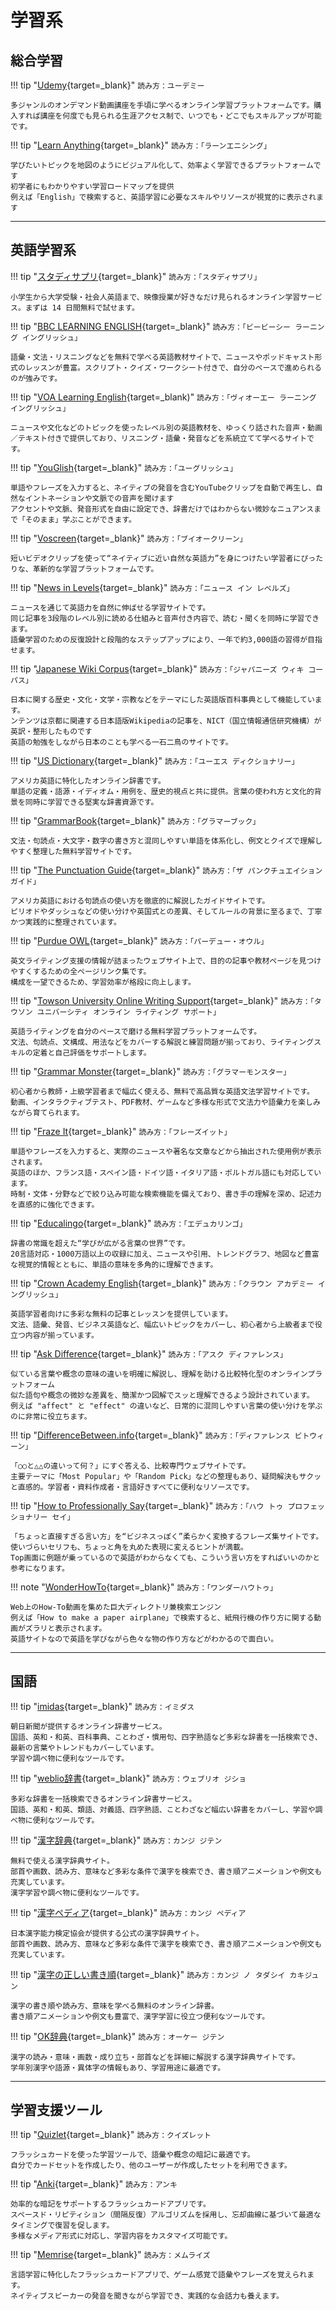 # 学習系

## 総合学習

!!! tip "[Udemy](https://www.udemy.com/){target=_blank}"
    ```
    読み方：ユーデミー
    ```

    多ジャンルのオンデマンド動画講座を手頃に学べるオンライン学習プラットフォームです。購入すれば講座を何度でも見られる生涯アクセス制で、いつでも・どこでもスキルアップが可能です。

!!! tip "[Learn Anything](https://learn-anything.xyz/){target=_blank}"
    ```
    読み方：「ラーンエニシング」
    ```

    学びたいトピックを地図のようにビジュアル化して、効率よく学習できるプラットフォームです
    初学者にもわかりやすい学習ロードマップを提供
    例えば「English」で検索すると、英語学習に必要なスキルやリソースが視覚的に表示されます
---

## 英語学習系
!!! tip "[スタディサプリ](https://learn.studysapuri.jp/login){target=_blank}"
    ```
    読み方：「スタディサプリ」
    ```

    小学生から大学受験・社会人英語まで、映像授業が好きなだけ見られるオンライン学習サービス。まずは 14 日間無料で試せます。

!!! tip "[BBC LEARNING ENGLISH](https://www.bbc.co.uk/learningenglish/){target=_blank}"
    ```
    読み方：「ビービーシー ラーニング イングリッシュ」
    ```

    語彙・文法・リスニングなどを無料で学べる英語教材サイトで、ニュースやポッドキャスト形式のレッスンが豊富。スクリプト・クイズ・ワークシート付きで、自分のペースで進められるのが強みです。

!!! tip "[VOA Learning English](https://learningenglish.voanews.com/){target=_blank)"
    ```
    読み方：「ヴィオーエー ラーニング イングリッシュ」
    ```

    ニュースや文化などのトピックを使ったレベル別の英語教材を、ゆっくり話された音声・動画／テキスト付きで提供しており、リスニング・語彙・発音などを系統立てて学べるサイトです。

!!! tip "[YouGlish](https://youglish.com/){target=_blank}"
    ```
    読み方：「ユーグリッシュ」
    ```

    単語やフレーズを入力すると、ネイティブの発音を含むYouTubeクリップを自動で再生し、自然なイントネーションや文脈での音声を聞けます
    アクセントや文脈、発音形式を自由に設定でき、辞書だけではわからない微妙なニュアンスまで「そのまま」学ぶことができます。

!!! tip "[Voscreen](https://www.voscreen.com/){target=_blank}"
    ```
    読み方：「ブイオークリーン」
    ```

    短いビデオクリップを使って“ネイティブに近い自然な英語力”を身につけたい学習者にぴったりな、革新的な学習プラットフォームです。

!!! tip "[News in Levels](https://www.newsinlevels.com/){target=_blank}"
    ```
    読み方：「ニュース イン レベルズ」
    ```

    ニュースを通じて英語力を自然に伸ばせる学習サイトです。
    同じ記事を3段階のレベル別に読める仕組みと音声付き内容で、読む・聞くを同時に学習できます。
    語彙学習のための反復設計と段階的なステップアップにより、一年で約3,000語の習得が目指せます。

!!! tip "[Japanese Wiki Corpus](https://www.japanese-wiki-corpus.org/){target=_blank}"
    ```
    読み方：「ジャパニーズ ウィキ コーパス」
    ```

    日本に関する歴史・文化・文学・宗教などをテーマにした英語版百科事典として機能しています。
    ンテンツは京都に関連する日本語版Wikipediaの記事を、NICT（国立情報通信研究機構）が英訳・整形したものです
    英語の勉強をしながら日本のことも学べる一石二鳥のサイトです。

!!! tip "[US Dictionary](https://usdictionary.com/){target=_blank}"
    ```
    読み方：「ユーエス ディクショナリー」
    ```

    アメリカ英語に特化したオンライン辞書です。
    単語の定義・語源・イディオム・用例を、歴史的視点と共に提供。言葉の使われ方と文化的背景を同時に学習できる堅実な辞書資源です。

!!! tip "[GrammarBook](https://www.grammarbook.com/english_rules.asp){target=_blank}"
    ```
    読み方：「グラマーブック」
    ```

    文法・句読点・大文字・数字の書き方と混同しやすい単語を体系化し、例文とクイズで理解しやすく整理した無料学習サイトです。

!!! tip "[The Punctuation Guide](https://www.thepunctuationguide.com/index.html){target=_blank}"
    ```
    読み方：「ザ パンクチュエイション ガイド」
    ```

    アメリカ英語における句読点の使い方を徹底的に解説したガイドサイトです。
    ピリオドやダッシュなどの使い分けや英国式との差異、そしてルールの背景に至るまで、丁寧かつ実践的に整理されています。

!!! tip "[Purdue OWL](https://owl.purdue.edu/site_map.html){target=_blank}"
    ```
    読み方：「パーデュー・オウル」
    ```

    英文ライティング支援の情報が詰まったウェブサイト上で、目的の記事や教材ページを見つけやすくするための全ページリンク集です。
    構成を一望できるため、学習効率が格段に向上します。

!!! tip "[Towson University Online Writing Support](https://webapps.towson.edu/ows/index.asp){target=_blank}"
    ```
    読み方：「タウソン ユニバーシティ オンライン ライティング サポート」
    ```

    英語ライティングを自分のペースで磨ける無料学習プラットフォームです。
    文法、句読点、文構成、用法などをカバーする解説と練習問題が揃っており、ライティングスキルの定着と自己評価をサポートします。

!!! tip "[Grammar Monster](https://www.grammar-monster.com/index.html){target=_blank}"
    ```
    読み方：「グラマーモンスター」
    ```

    初心者から教師・上級学習者まで幅広く使える、無料で高品質な英語文法学習サイトです。
    動画、インタラクティブテスト、PDF教材、ゲームなど多様な形式で文法力や語彙力を楽しみながら育てられます。

!!! tip "[Fraze It](https://fraze.it/){target=_blank}"
    ```
    読み方：「フレーズイット」
    ```

    単語やフレーズを入力すると、実際のニュースや著名な文章などから抽出された使用例が表示されます。
    英語のほか、フランス語・スペイン語・ドイツ語・イタリア語・ポルトガル語にも対応しています。
    時制・文体・分野などで絞り込み可能な検索機能を備えており、書き手の理解を深め、記述力を直感的に強化できます。

!!! tip "[Educalingo](https://educalingo.com/en/dic-en){target=_blank}"
    ```
    読み方：「エデュカリンゴ」
    ```

    辞書の常識を超えた“学びが広がる言葉の世界”です。
    20言語対応・1000万語以上の収録に加え、ニュースや引用、トレンドグラフ、地図など豊富な視覚的情報とともに、単語の意味を多角的に理解できます。

!!! tip "[Crown Academy English](https://www.crownacademyenglish.com/articles/){target=_blank}"
    ```
    読み方：「クラウン アカデミー イングリッシュ」
    ```

    英語学習者向けに多彩な無料の記事とレッスンを提供しています。
    文法、語彙、発音、ビジネス英語など、幅広いトピックをカバーし、初心者から上級者まで役立つ内容が揃っています。

!!! tip "[Ask Difference](https://www.askdifference.com/){target=_blank}"
    ```
    読み方：「アスク ディファレンス」
    ```

    似ている言葉や概念の意味の違いを明確に解説し、理解を助ける比較特化型のオンラインプラットフォーム
    似た語句や概念の微妙な差異を、簡潔かつ図解でスッと理解できるよう設計されています。
    例えば "affect" と "effect" の違いなど、日常的に混同しやすい言葉の使い分けを学ぶのに非常に役立ちます。

!!! tip "[DifferenceBetween.info](https://www.differencebetween.info/){target=_blank}"
    ```
    読み方：「ディファレンス ビトウィーン」
    ```

    「○○と△△の違いって何？」にすぐ答える、比較専門ウェブサイトです。
    主要テーマに「Most Popular」や「Random Pick」などの整理もあり、疑問解決もサクッと直感的。学習者・資料作成者・言語好きすべてに便利なリソースです。

!!! tip "[How to Professionally Say](https://howtoprofessionallysay.akashrajpurohit.com/){target=_blank}"
    ```
    読み方：「ハウ トゥ プロフェッショナリー セイ」
    ```

    「ちょっと直接すぎる言い方」を“ビジネスっぽく”柔らかく変換するフレーズ集サイトです。
    使いづらいセリフも、ちょっと角を丸めた表現に変えるヒントが満載。
    Top画面に例題が乗っているので英語がわからなくても、こういう言い方をすればいいのかと参考になります。

!!! note "[WonderHowTo](https://www.wonderhowto.com/){target=_blank}"
    ```
    読み方：「ワンダーハウトゥ」
    ```

    Web上のHow-To動画を集めた巨大ディレクトリ兼検索エンジン
    例えば「How to make a paper airplane」で検索すると、紙飛行機の作り方に関する動画がズラリと表示されます。
    英語サイトなので英語を学びながら色々な物の作り方などがわかるので面白い。


---

## 国語

!!! tip "[imidas](https://imidas.jp/){target=_blank}"
    ```
    読み方：イミダス
    ```

    朝日新聞が提供するオンライン辞書サービス。
    国語、英和・和英、百科事典、ことわざ・慣用句、四字熟語など多彩な辞書を一括検索でき、最新の言葉やトレンドもカバーしています。
    学習や調べ物に便利なツールです。

!!! tip "[weblio辞書](https://www.weblio.jp/){target=_blank}"
    ```
    読み方：ウェブリオ ジショ
    ```

    多彩な辞書を一括検索できるオンライン辞書サービス。
    国語、英和・和英、類語、対義語、四字熟語、ことわざなど幅広い辞書をカバーし、学習や調べ物に便利なツールです。

!!! tip "[漢字辞典](https://kanji.jitenon.jp/){target=_blank}"
    ```
    読み方：カンジ ジテン
    ```

    無料で使える漢字辞典サイト。
    部首や画数、読み方、意味など多彩な条件で漢字を検索でき、書き順アニメーションや例文も充実しています。
    漢字学習や調べ物に便利なツールです。

!!! tip "[漢字ペディア](https://www.kanjipedia.jp/){target=_blank}"
    ```
    読み方：カンジ ペディア
    ```

    日本漢字能力検定協会が提供する公式の漢字辞典サイト。
    部首や画数、読み方、意味など多彩な条件で漢字を検索でき、書き順アニメーションや例文も充実しています。

!!! tip "[漢字の正しい書き順](https://www.kakijun.jp/){target=_blank}"
    ```
    読み方：カンジ ノ タダシイ カキジュン
    ```

    漢字の書き順や読み方、意味を学べる無料のオンライン辞書。
    書き順アニメーションや例文も豊富で、漢字学習に役立つ便利なツールです。

!!! tip "[OK辞典](https://okjiten.jp/){target=_blank}"
    ```
    読み方：オーケー ジテン
    ```

    漢字の読み・意味・画数・成り立ち・部首などを詳細に解説する漢字辞典サイトです。
    学年別漢字や語源・異体字の情報もあり、学習用途に最適です。

---

## 学習支援ツール

!!! tip "[Quizlet](https://quizlet.com/ja){target=_blank}"
    ```
    読み方：クイズレット
    ```

    フラッシュカードを使った学習ツールで、語彙や概念の暗記に最適です。
    自分でカードセットを作成したり、他のユーザーが作成したセットを利用できます。

!!! tip "[Anki](https://apps.ankiweb.net/){target=_blank}"
    ```
    読み方：アンキ
    ```

    効率的な暗記をサポートするフラッシュカードアプリです。
    スペースド・リピティション（間隔反復）アルゴリズムを採用し、忘却曲線に基づいて最適なタイミングで復習を促します。
    多様なメディア形式に対応し、学習内容をカスタマイズ可能です。

!!! tip "[Memrise](https://www.memrise.com/){target=_blank}"
    ```
    読み方：メムライズ
    ```

    言語学習に特化したフラッシュカードアプリで、ゲーム感覚で語彙やフレーズを覚えられます。
    ネイティブスピーカーの発音を聞きながら学習でき、実践的な会話力も養えます。

